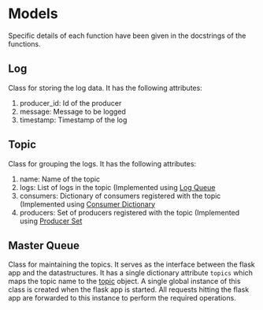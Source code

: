 # Models

Specific details of each function have been given in the docstrings of the functions.

## Log
Class for storing the log data. It has the following attributes:
1. producer_id: Id of the producer
2. message: Message to be logged
3. timestamp: Timestamp of the log

## Topic
Class for grouping the logs. It has the following attributes:
1. name: Name of the topic
2. logs: List of logs in the topic (Implemented using [Log Queue](../datastructures/README.md#log-queue)
3. consumers: Dictionary of consumers registered with the topic (Implemented using [Consumer Dictionary](../datastructures/README.md#consumer-dictionary)
4. producers: Set of producers registered with the topic (Implemented using [Producer Set](../datastructures/README.md#producer-set)

## Master Queue
Class for maintaining the topics. It serves as the interface between the flask app and the datastructures. It has a single dictionary attribute `topics` which maps the topic name to the [topic](#topic) object. A single global instance of this class is created when the flask app is started. All requests hitting the flask app are forwarded to this instance to perform the required operations.
